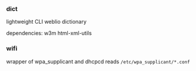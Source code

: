 ### dict
lightweight CLI weblio dictionary

dependencies: w3m html-xml-utils

### wifi
wrapper of wpa_supplicant and dhcpcd
reads `/etc/wpa_supplicant/*.conf`
